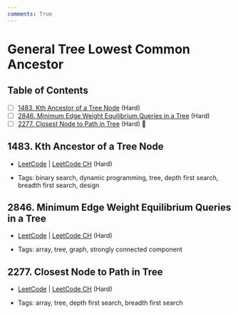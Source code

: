 ```yaml
---
comments: True
---
```


# General Tree Lowest Common Ancestor

## Table of Contents

- [ ] [1483. Kth Ancestor of a Tree Node](https://leetcode.cn/problems/kth-ancestor-of-a-tree-node/) (Hard)
- [ ] [2846. Minimum Edge Weight Equilibrium Queries in a Tree](https://leetcode.cn/problems/minimum-edge-weight-equilibrium-queries-in-a-tree/) (Hard)
- [ ] [2277. Closest Node to Path in Tree](https://leetcode.cn/problems/closest-node-to-path-in-tree/) (Hard) 👑

## 1483. Kth Ancestor of a Tree Node

-   [LeetCode](https://leetcode.com/problems/kth-ancestor-of-a-tree-node/) | [LeetCode CH](https://leetcode.cn/problems/kth-ancestor-of-a-tree-node/) (Hard)

-   Tags: binary search, dynamic programming, tree, depth first search, breadth first search, design
## 2846. Minimum Edge Weight Equilibrium Queries in a Tree

-   [LeetCode](https://leetcode.com/problems/minimum-edge-weight-equilibrium-queries-in-a-tree/) | [LeetCode CH](https://leetcode.cn/problems/minimum-edge-weight-equilibrium-queries-in-a-tree/) (Hard)

-   Tags: array, tree, graph, strongly connected component
## 2277. Closest Node to Path in Tree

-   [LeetCode](https://leetcode.com/problems/closest-node-to-path-in-tree/) | [LeetCode CH](https://leetcode.cn/problems/closest-node-to-path-in-tree/) (Hard)

-   Tags: array, tree, depth first search, breadth first search
